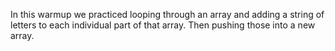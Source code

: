 In this warmup we practiced looping through an array and adding a string of letters to each individual part of that array. 
Then pushing those into a new array.
